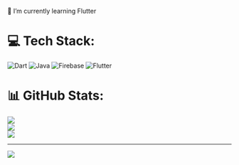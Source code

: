 
🌱 I’m currently learning Flutter<br>



# 💻 Tech Stack:
![Dart](https://img.shields.io/badge/dart-%230175C2.svg?style=for-the-badge&logo=dart&logoColor=white) ![Java](https://img.shields.io/badge/java-%23ED8B00.svg?style=for-the-badge&logo=java&logoColor=white) ![Firebase](https://img.shields.io/badge/firebase-%23039BE5.svg?style=for-the-badge&logo=firebase) ![Flutter](https://img.shields.io/badge/Flutter-%2302569B.svg?style=for-the-badge&logo=Flutter&logoColor=white)
# 📊 GitHub Stats:
![](https://github-readme-stats.vercel.app/api?username=kanishthaaaa&theme=city_light&hide_border=false&include_all_commits=false&count_private=false)<br/>
![](https://github-readme-streak-stats.herokuapp.com/?user=kanishthaaaa&theme=city_light&hide_border=false)<br/>
![](https://github-readme-stats.vercel.app/api/top-langs/?username=kanishthaaaa&theme=city_light&hide_border=false&include_all_commits=false&count_private=false&layout=compact)

---
[![](https://visitcount.itsvg.in/api?id=kanishthaaaa&icon=0&color=0)](https://visitcount.itsvg.in)

<!-- Proudly created with GPRM ( https://gprm.itsvg.in ) -->
